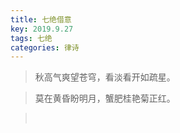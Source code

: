 ```yaml
---
title: 七绝借意
key: 2019.9.27
tags: 七绝
categories: 律诗
---
```


<blockquote class="blockquote-center">秋高气爽望苍穹，看淡看开如疏星。
</blockquote>
<blockquote class="blockquote-center">莫在黄昏盼明月，蟹肥桂艳菊正红。
</blockquote>
<blockquote class="blockquote-center"></br>
</blockquote>
